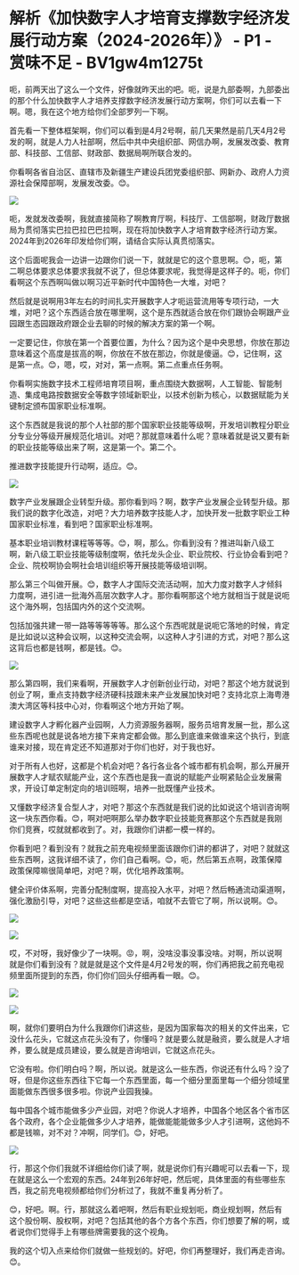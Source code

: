 # 解析《加快数字人才培育支撑数字经济发展行动方案（2024-2026年）》 - P1 - 赏味不足 - BV1gw4m1275t

呃，前两天出了这么一个文件，好像就昨天出的吧。呃，说是九部委啊，九部委出的那个什么加快数字人才培养支撑数字经济发展行动方案啊，你们可以去看一下啊。嗯，我在这个地方给你们全部罗列一下啊。

首先看一下整体框架啊，你们可以看到是4月2号啊，前几天果然是前几天4月2号发的啊，就是人力人社部啊，然后中共中央组织部、网信办啊，发展发改委、教育部、科技部、工信部、财政部、数据局啊所联合发的。

你看啊各省自治区、直辖市及新疆生产建设兵团党委组织部、网新办、政府人力资源社会保障部啊，发展发改委。😊。



![](img/3cd60342bf5052f52d1677acbe4042be_1.png)

呃，发就发改委啊，我就直接简称了啊教育厅啊，科技厅、工信部啊，财政厅数据局为贯彻落实巴拉巴拉巴巴拉啊，现在将加快数字人才培育数字经济行动方案。2024年到2026年印发给你们啊，请结合实际认真贯彻落实。

这个后面呢我会一边讲一边跟你们说一下，就就是它的这个意思啊。😊，呃，第二啊总体要求总体要求我就不说了，但总体要求呢，我觉得是这样子的。呃，你们看啊这个东西啊叫做以啊习近平新时代中国特色一大堆，对吧？

然后就是说啊用3年左右的时间扎实开展数字人才呃运营流用等专项行动，一大堆，对吧？这个东西适合放在哪里啊，这个是东西就适合放在你们跟协会啊跟产业园跟生态园跟政府跟企业去聊的时候的解决方案的第一个啊。

一定要记住，你放在第一个首要位置，为什么？因为这个是中央思想，你放在那边意味着这个高度是拔高的啊，你放在不放在那边，你就是傻逼。😊，记住啊，这是第一点。😊，嗯，哎，对对，第一点啊。第二点重点任务啊。

你看啊实施数字技术工程师培育项目啊，重点围绕大数据啊，人工智能、智能制造、集成电路按数据安全等数字领域新职业，以技术创新为核心，以数据赋能为关键制定颁布国家职业标准啊。

这个东西就是我说的那个人社部的那个国家职业技能等级啊，开发培训教程分职业分专业分等级开展规范化培训。对吧？那就意味着什么呢？意味着就是说又要有新的职业技能等级出来了啊，这是第一个。第二个。

推进数字技能提升行动啊，适应。😊。

![](img/3cd60342bf5052f52d1677acbe4042be_3.png)

数字产业发展跟企业转型升级。那你看到吗？啊，数字产业发展企业转型升级。那我们说的数字化改造，对吧？大力培养数字技能人才，加快开发一批数字职业工种国家职业标准，看到吧？国家职业标准啊。

基本职业培训教材课程等等等。😊，啊，那么。你看到没有？推进叫新八级工啊，新八级工职业技能等级制度啊，依托龙头企业、职业院校、行业协会看到吧？企业、院校啊协会啊社会培训组织等开展技能等级培训啊。

那么第三个叫做开展。😊，数字人才国际交流活动啊，加大力度对数字人才倾斜力度啊，进引进一批海外高层次数字人才。那你看啊那这个地方就相当于就是说呃这个海外啊，包括国内外的这个交流啊。

包括加强共建一带一路等等等等等。那么这个东西呢就是说呃它落地的时候，肯定是比如说以这种会议啊，以这种交流会啊，以这种人才引进的方式，对吧？那么这这背后也都是钱啊，都是钱。😊。



![](img/3cd60342bf5052f52d1677acbe4042be_5.png)

那么第四啊，我们来看啊，开展数字人才创新创业行动，对吧？那这个地方就说到创业了啊，重点支持数字经济硬科技跟未来产业发展加快对吧？支持北京上海粤港澳大湾区等科技中心对，你看啊这个地方开始了啊。

建设数字人才孵化器产业园啊，人力资源服务器啊，服务员培育发展一批，那么这些东西呢也就是说各地方接下来肯定都会做。那么到底谁来做谁来这个执行，到底谁来对接，现在肯定还不知道那对于你们也好，对于我也好。

对于所有人也好，这都是个机会对吧？各行各业各个城市都有机会啊，那么开展开展数字人才赋农赋能产业，这个东西也是我一直说的赋能产业啊紧贴企业发展需求，开设订单定制定向的培训班啊，培养一批既懂产业技术。

又懂数字经济复合型人才，对吧？那这个东西就是我们说的比如说这个培训咨询啊这一块东西你看。😊，啊对吧啊那么举办数字职业技能竞赛那这个东西就是我刚你们竞赛，哎就就都收到了。对，我跟你们讲都一模一样的。

你看到吧？看到没有？就我之前充电视频里面该跟你们讲的都讲了，对吧？就就这些东西啊，这我详细不读了，你们自己看啊。😊，呃，然后第五点啊，政策保障政策保障嘛很简单吧，对吧？啊，优化培养政策啊。

健全评价体系啊，完善分配制度啊，提高投入水平，对吧？然后畅通流动渠道啊，强化激励引导，对吧？这些这些都是空话，咱就不去管它了啊，所以说啊。😊。



![](img/3cd60342bf5052f52d1677acbe4042be_7.png)

![](img/3cd60342bf5052f52d1677acbe4042be_8.png)

哎，不对呀，我好像少了一块啊。😡，啊，没啥没事没事没啥。对啊，所以说啊就是你们看到没有？就是就是这个文件是4月2号发的啊，你们再把我之前充电视频里面所提到的东西，你们你们回头仔细再看一眼。😊。



![](img/3cd60342bf5052f52d1677acbe4042be_10.png)

![](img/3cd60342bf5052f52d1677acbe4042be_11.png)

啊，就你们要明白为什么我跟你们讲这些，是因为国家每次的相关的文件出来，它没什么花头，它就这点花头没有了，你懂吗？就是要么就是融资，要么就是人才培养，要么就是成员建设，要么就是咨询培训，它就这点花头。

它没有啦。你们明白吗？啊，所以说。就是这么一些东西，你说还有什么吗？没了呀，但是你这些东西往下它每一个东西里面，每一个细分里面里每一个细分领域里面能做东西很多很多啦。你说产业园我操。

每中国各个城市能做多少产业园，对吧？你说人才培养，中国各个地区各个省市区各个政府，各个企业能做多少人才培养，能做能能能做多少人才引进啊，这他妈不都是钱嘛，对不对？冲啊，同学们。😊，好吧。



![](img/3cd60342bf5052f52d1677acbe4042be_13.png)

行，那这个你们我就不详细给你们读了啊，就是说你们有兴趣呢可以去看一下，现在就是这么一个宏观的东西。24年到26年好吧，然后呢，具体里面的有些哪些东西，我之前充电视频都给你们分析过了，我就不重复再分析了。

😊，好吧。啊。行，那就这么着吧啊，然后有职业规划呃，商业规划啊，然后有这个股份啊、股权啊，对吧？包括其他的各个方各个东西，你们想要了解的啊，或者说你们觉得手上有哪些牌需要我的这个视角。

我的这个切入点来给你们就做一些规划的。好吧，你们再整理好，我们再走咨询。😊。